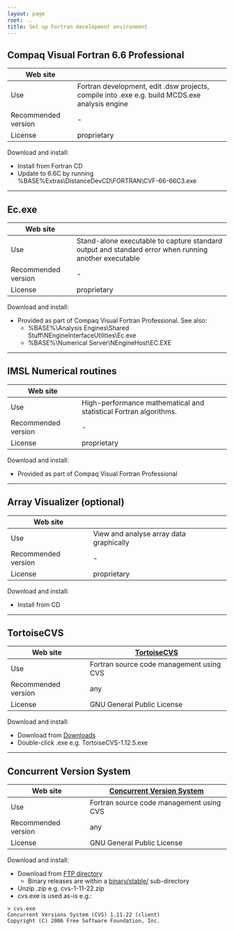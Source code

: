 ```yaml
---
layout: page
root: ..
title: Set up Fortran development environment
---
```


## Compaq Visual Fortran 6.6 Professional

| Web site | |
| - | - |
| Use | Fortran development, edit .dsw projects, compile into .exe e.g. build MCDS.exe analysis engine |
| Recommended version | - |
| License | proprietary |

Download and install:

* Install from Fortran CD
* Update to 6.6C by running %BASE%Extras\DistanceDevCD\FORTRAN\CVF-66-66C3.exe

---

## Ec.exe

| Web site | |
| - | - |
| Use | Stand-alone executable to capture standard output and standard error when running another executable |
| Recommended version | - |
| License | proprietary |

Download and install:

* Provided as part of Compaq Visual Fortran Professional. See also:
  - %BASE%\Analysis Engines\Shared Stuff\NEngineInterfaceUtilities\Ec.exe
  - %BASE%\Numerical Server\NEngineHost\EC.EXE

---

## IMSL Numerical routines

| Web site | |
| - | - |
| Use | High-performance mathematical and statistical Fortran algorithms. |
| Recommended version | - |
| License | proprietary |

Download and install:

*  Provided as part of Compaq Visual Fortran Professional

---

## Array Visualizer (optional)

| Web site | |
| - | - |
| Use | View and analyse array data graphically |
| Recommended version | - |
| License | proprietary |

Download and install:

* Install from CD

---

## TortoiseCVS

| Web site | [TortoiseCVS](http://www.tortoisecvs.org/) |
| - | - |
| Use | Fortran source code management using CVS |
| Recommended version | any |
| License | GNU General Public License |

Download and install:

* Download from [Downloads](http://www.tortoisecvs.org/download.shtml)
* Double-click .exe e.g. TortoiseCVS-1.12.5.exe

---

## Concurrent Version System

| Web site | [Concurrent Version System](http://www.nongnu.org/cvs/) |
| - | - |
| Use | Fortran source code management using CVS |
| Recommended version | any |
| License | GNU General Public License |

Download and install:

* Download from [FTP directory](http://ftp.gnu.org/non-gnu/cvs/) 
  - Binary releases are within a [binary/stable/](http://ftp.gnu.org/non-gnu/cvs/binary/stable/x86-woe/) sub-directory
* Unzip .zip e.g. cvs-1-11-22.zip 
* cvs.exe is used as-is e.g.:

<p/>

    > cvs.exe
    Concurrent Versions System (CVS) 1.11.22 (client)
    Copyright (C) 2006 Free Software Foundation, Inc.
